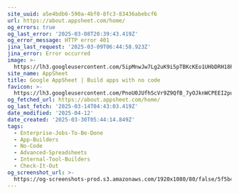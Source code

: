```yaml
---
site_uuid: a5e4bdb6-590a-4bf0-8fc3-83436abebcf6
url: https://about.appsheet.com/home/
og_errors: true
og_last_error: '2025-03-08T20:39:43.419Z'
og_error_message: HTTP error 401
jina_last_request: '2025-03-09T06:44:58.923Z'
jina_error: Error occurred
image: >-
  https://lh3.googleusercontent.com/5ipMnwJw7Lg2uK9i5pTBKcKEo1UHbDRH18POfIiZ_UV9HfoAu1ewtjiQ3oDj-p3Sdrwhsr1n9o_rvWSqMSr629hjfAJkHG7MS59sjOcZtxFKshqMSQ
site_name: AppSheet
title: Google AppSheet | Build apps with no code
favicon: >-
  https://lh3.googleusercontent.com/PnoU0JUfhScVr9Z9QfB_7yOJknWCPEEI2puXiz9NVo0wE3tU88-7ZaLIwdfzlEl35QFb6dS0N7dgeK2C6_Pw6Yp-JgoWw5YhHFn7PptCwC5_mYTSbeHn
og_fetched_url: https://about.appsheet.com/home/
og_last_fetch: '2025-03-14T04:43:03.419Z'
date_modified: '2025-04-12'
date_created: '2025-03-30T05:44:14.849Z'
tags:
  - Enterprise-Jobs-To-Be-Done
  - App-Builders
  - No-Code
  - Advanced-Spreadsheets
  - Internal-Tool-Builders
  - Check-It-Out
og_screenshot_url: >-
  https://og-screenshots-prod.s3.amazonaws.com/1920x1080/80/false/5f5b423b7efe0eac35a2dad7487b92d152f7c5bfc2771e5b190f86c0e7b49d86.jpeg
---
```














































